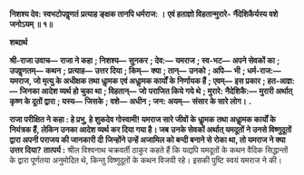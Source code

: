 **निशश्य देव: स्वभटोपवॢणतं** **प्रत्याह ङ्क्षक तानपि धर्मराज: ।** **एवं हताज्ञो विहतान्मुरारे-** **र्नैदेशिकैर्यस्य वशे जनोऽयम् ॥ १॥** 

**शब्दार्थ** 

**श्री-राजा उवाच—** **राजा ने कहा** **; निशश्य—** **सुनकर** **; देव:—** **यमराज** **; स्व-भट—** **अपने सेवकों का** **; उपवॢणतम्—** **कथन** **;** **प्रत्याह—** **उत्तर दिया** **; किम्—** **क्या** **; तान्—** **उनको** **; अपि—** **भी** **; धर्म-राज:—** **यमराज, जो मृत्यु के अधीक्षक तथा धाॢमक** **एवं अधाॢमक कार्यों के निर्णायक हैं** **; एवम्—** **इस प्रकार** **; हत-आज्ञ:—** **जिनका आदेश व्यर्थ हो चुका था** **; विहतान्—** **जो** **पराजित किये गये थे** **; मुरारे: नैदेशिकै:—** **मुरारी अर्थात् कृष्ण के दूतों द्वारा** **; यस्य—** **जिसके** **; वशे—** **अधीन** **; जन: अयम्—** **संसार के सारे लोग।** **.** 

**राजा परीक्षित ने कहा : हे प्रभु, हे शुकदेव गोस्वामी! यमराज सारे जीवों के धाॢमक** **तथा अधाॢमक कार्यों के नियंत्रक हैं, लेकिन उनका आदेश व्यर्थ कर दिया गया है। जब** **उनके सेवकों अर्थात् यमदूतों ने उनसे विष्णुदूतों द्वारा अपनी पराजय की जानकारी दी** **जिन्होंने उन्हें अजामिल को बन्दी बनाने से रोका था, तो यमराज ने क्या उत्तर दिया?** **तात्पर्य :** श्रील विश्वनाथ चक्रवर्ती ठाकुर कहते हैं कि यद्यपि यमदूतों के कथन वैदिक सिद्धान्तों के द्वारा पूर्णतया अनुमोदित थे, किन्तु विष्णुदूतों के कथन विजयी रहे। इसकी पुष्टि स्वयं यमराज ने की।  